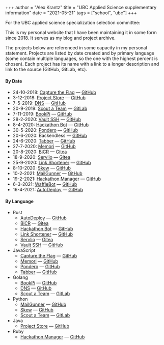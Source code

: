 +++
author = "Alex Krantz"
title = "UBC Applied Science supplementary information"
date = "2021-05-21"
tags = ["school", "ubc"]
+++

For the UBC applied science specialization selection committee:

This is my personal website that I have been maintaining it in some form since 2018.
It serves as my blog and project archive.

The projects below are referenced in some capacity in my personal statement.
Projects are listed by date created and by primary language (some contain multiple languages, so the one with the highest percent is chosen).
Each project has its name with a link to a longer description and link to the source (GitHub, GitLab, etc).

#### By Date

- 24-10-2018: [Capture the Flag](/projects/capture-the-flag/) — [GitHub](https://github.com/akrantz01/capture-the-flag)
- 3-12-2018: [Project Store](/projects/project-store/) — [GitHub](https://github.com/akrantz01/project-store)
- 7-5-2019: [DNS](/projects/custom-dns/) — [GitHub](https://github.com/akrantz01/dns)
- 20-9-2019: [Scout a Team](/projects/scout-a-team/) — [GitLab](https://gitlab.com/scout-a-team)
- 7-11-2019: [BookPi](/projects/bookpi/) — [GitHub](https://github.com/akrantz01/bookpi)
- 28-2-2020: [Vault SSH](/projects/vssh/) — [GitHub](https://github.com/akrantz01/vssh)
- 8-4-2020: [Hackathon Bot](/projects/hackathon-bot/) — [GitHub](https://github.com/akrantz01/hackathon-bot)
- 30-5-2020: [Pondero](/projects/pondero/) — [GitHub](https://github.com/akrantz01/covid19-spaceapps)
- 20-6-2020: Backendless — [GitHub](https://github.com/akrantz01/backendless)
- 24-6-2020: [Tabber](/projects/tabber/) — [GitHub](https://github.com/akrantz01/tabber)
- 27-7-2020: [Memori](/projects/memori/) — [GitHub](https://github.com/akrantz01/cssi-memori)
- 20-8-2020: [BiCR](/projects/bicr/) — [Gitea](https://code.krantz.dev/servlio/bicr)
- 18-9-2020: [Servlio](/projects/servlio/) — [Gitea](https://code.krantz.dev/servlio)
- 25-9-2020: [Link Shortener](/projects/link-shortener/) — [GitHub](https://github.com/akrantz01/link-shortener)
- 8-10-2020: [Skew](/projects/skew/) — [GitHub](https://github.com/akrantz01/skew)
- 10-2-2021: [MailGunner](/projects/mailgunner/) — [GitHub](https://github.com/WaffleHacks/mailgunner)
- 19-2-2021: [Hackathon Manager](/projects/hackathon-manager/) — [GitHub](https://github.com/WaffleHacks/hackathon-manager)
- 6-3-2021: [WaffleBot](/projects/wafflebot/) — [GitHub](https://github.com/WaffleHacks/wafflebot)
- 16-4-2021: [AutoDeploy](/projects/autodeploy/) — [GitHub](https://github.com/WaffleHacks/autodeploy)


#### By Language

- Rust
  - [AutoDeploy](/projects/autodeploy/) — [GitHub](https://github.com/WaffleHacks/autodeploy)
  - [BiCR](/projects/bicr/) — [Gitea](https://code.krantz.dev/servlio/bicr)
  - [Hackathon Bot](/projects/hackathon-bot/) — [GitHub](https://github.com/akrantz01/hackathon-bot)
  - [Link Shortener](/projects/link-shortener/) — [GitHub](https://github.com/akrantz01/link-shortener)
  - [Servlio](/projects/servlio/) — [Gitea](https://code.krantz.dev/servlio)
  - [Vault SSH](/projects/vssh/) — [GitHub](https://github.com/akrantz01/vssh)
- JavaScript
  - [Capture the Flag](/projects/capture-the-flag/) — [GitHub](https://github.com/akrantz01/capture-the-flag)
  - [Memori](/projects/memori/) — [GitHub](https://github.com/akrantz01/cssi-memori)
  - [Pondero](/projects/pondero/) — [GitHub](https://github.com/akrantz01/covid19-spaceapps)
  - [Tabber](/projects/tabber/) — [GitHub](https://github.com/akrantz01/tabber)
- Golang
  - [BookPi](/projects/bookpi/) — [GitHub](https://github.com/akrantz01/bookpi)
  - [DNS](/projects/custom-dns/) — [GitHub](https://github.com/akrantz01/dns)
  - [Scout a Team](/projects/scout-a-team/) — [GitLab](https://gitlab.com/scout-a-team)
- Python
  - [MailGunner](/projects/mailgunner/) — [GitHub](https://github.com/WaffleHacks/mailgunner)
  - [Skew](/projects/skew/) — [GitHub](https://github.com/akrantz01/skew)
  - [Scout a Team](/projects/scout-a-team/) — [GitLab](https://gitlab.com/scout-a-team)
- Java
  - [Project Store](/projects/project-store/) — [GitHub](https://github.com/akrantz01/project-store)
- Ruby
  - [Hackathon Manager](/projects/hackathon-manager/) — [GitHub](https://github.com/WaffleHacks/hackathon-manager)
